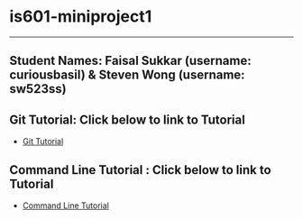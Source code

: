 # is601-miniproject1
---
Student Names: Faisal Sukkar (username: curiousbasil) & Steven Wong (username: sw523ss)
---
## Git Tutorial: Click below to link to Tutorial
* [Git Tutorial](/gitflow.md)

## Command Line Tutorial : Click below to link to Tutorial
* [Command Line Tutorial](/commandline.md)
